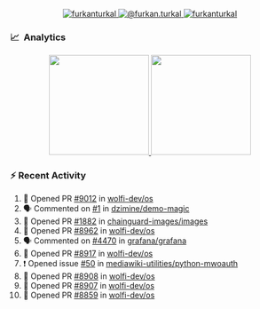 <p align="center">
  <a href="https://linkedin.com/in/furkanturkal" target="blank">
    <img src="https://img.shields.io/badge/linkedin-%230077B5.svg?&style=for-the-badge&logo=linkedin&logoColor=white" alt="furkanturkal" />
  </a>
  <a href="https://medium.com/@furkan.turkal" target="blank">
    <img src="https://img.shields.io/badge/medium-%2312100E.svg?&style=for-the-badge&logo=medium&logoColor=white" alt="@furkan.turkal" />
  </a>
  <a href="https://twitter.com/furkanturkaI" target="blank">
    <img src="https://img.shields.io/badge/Twitter-1DA1F2?style=for-the-badge&logo=twitter&logoColor=white" alt="furkanturkaI" />
  </a>
</p>

### 📈 &nbsp;Analytics

<p align="center">
  <a href="https://coderstats.net/github/#Dentrax">
    <img height="180em" src="https://github-readme-stats-eight-theta.vercel.app/api?username=Dentrax&show_icons=true&theme=algolia&include_all_commits=true&count_private=true&line_height=26"/>
    <img height="180em" src="https://github-readme-stats-eight-theta.vercel.app/api/top-langs/?username=Dentrax&layout=compact&langs_count=8&theme=algolia&line_height=26"/>
  </a>
</p>

### :zap: Recent Activity

<!--START_SECTION:activity-->
1. 💪 Opened PR [#9012](https://github.com/wolfi-dev/os/pull/9012) in [wolfi-dev/os](https://github.com/wolfi-dev/os)
2. 🗣 Commented on [#1](https://github.com/dzimine/demo-magic/pull/1#issuecomment-1823440545) in [dzimine/demo-magic](https://github.com/dzimine/demo-magic)
3. 💪 Opened PR [#1882](https://github.com/chainguard-images/images/pull/1882) in [chainguard-images/images](https://github.com/chainguard-images/images)
4. 💪 Opened PR [#8962](https://github.com/wolfi-dev/os/pull/8962) in [wolfi-dev/os](https://github.com/wolfi-dev/os)
5. 🗣 Commented on [#4470](https://github.com/grafana/grafana/issues/4470#issuecomment-1822724391) in [grafana/grafana](https://github.com/grafana/grafana)
6. 💪 Opened PR [#8917](https://github.com/wolfi-dev/os/pull/8917) in [wolfi-dev/os](https://github.com/wolfi-dev/os)
7. ❗ Opened issue [#50](https://github.com/mediawiki-utilities/python-mwoauth/issues/50) in [mediawiki-utilities/python-mwoauth](https://github.com/mediawiki-utilities/python-mwoauth)
8. 💪 Opened PR [#8908](https://github.com/wolfi-dev/os/pull/8908) in [wolfi-dev/os](https://github.com/wolfi-dev/os)
9. 💪 Opened PR [#8907](https://github.com/wolfi-dev/os/pull/8907) in [wolfi-dev/os](https://github.com/wolfi-dev/os)
10. 💪 Opened PR [#8859](https://github.com/wolfi-dev/os/pull/8859) in [wolfi-dev/os](https://github.com/wolfi-dev/os)
<!--END_SECTION:activity-->
